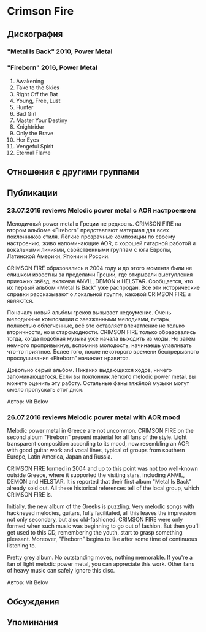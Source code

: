 # Crimson Fire



## Дискография

### "Metal Is Back" 2010, Power Metal



### "Fireborn" 2016, Power Metal

1. Awakening 	 
2. Take to the Skies 
3. Right Off the Bat 
4. Young, Free, Lust 
5. Hunter  
6. Bad Girl  
7. Master Your Destiny 
8. Knightrider 	 
9. Only the Brave 
10. Her Eyes 
11. Vengeful Spirit 
12. Eternal Flame 


## Отношения с другими группами


## Публикации

### 23.07.2016 reviews Melodic power metal с AOR настроением

<p>Мелодичный power metal в Греции не редкость. CRIMSON FIRE на втором альбоме «Fireborn” представляют материал для всех поклонников стиля. Лёгкие прозрачные композиции по своему настроению, живо напоминающие AOR, с хорошей гитарной работой и вокальными линиями, свойственными группам с юга Европы, Латинской Америки, Японии и России.</p><p>CRIMSON FIRE образовались в 2004 году и до этого момента были не слишком известны за пределами Греции, где открывали выступления приезжих звёзд, включая ANVIL, DEMON и HELSTAR. Сообщается, что их первый альбом «Metal Is Back” уже распродан. Все эти исторические справки рассказывают о локальной группе, каковой CRIMSON FIRE и являются.</p><p>Поначалу новый альбом греков вызывает недоумение. Очень мелодичные композиции с заезженными мелодиями, гитары, полностью облегченные, всё это оставляет впечатление не только вторичности, но и старомодности. CRIMSON FIRE только образовались тогда, когда подобная музыка уже начала выходить из моды. Но затем немного пропривыкнув, вспомнив молодость, начинаешь улавливать что-то приятное. Более того, после некоторого времени беспрерывного прослушивания «Fireborn” начинает нравится.</p><p>Довольно серый альбом. Никаких выдающихся ходов, ничего запоминающегося. Если вы поклонник лёгкого melodic power metal, вы можете оценить эту работу. Остальные фэны тяжёлой музыки могут смело пропускать этот диск.</p>
Автор: Vit Belov

### 26.07.2016 reviews Melodic power metal with AOR mood

<p>Melodic power metal in Greece are not uncommon. CRIMSON FIRE on the second album "Fireborn" present material for all fans of the style. Light transparent composition according to its mood, now resembling an AOR with good guitar work and vocal lines, typical of groups from southern Europe, Latin America, Japan and Russia.</p><p>CRIMSON FIRE formed in 2004 and up to this point was not too well-known outside Greece, where it supported the visiting stars, including ANVIL, DEMON and HELSTAR. It is reported that their first album "Metal Is Back" already sold out. All these historical references tell of the local group, which CRIMSON FIRE is.</p><p>Initially, the new album of the Greeks is puzzling. Very melodic songs with hackneyed melodies, guitars, fully facilitated, all this leaves the impression not only secondary, but also old-fashioned. CRIMSON FIRE were only formed when such music was beginning to go out of fashion. But then you'll get used to this CD, remembering the youth, start to grasp something pleasant. Moreover, "Fireborn" begins to like after some time of continuous listening to.</p><p>Pretty grey album. No outstanding moves, nothing memorable. If you're a fan of light melodic power metal, you can appreciate this work. Other fans of heavy music can safely ignore this disc.</p>
Автор: Vit Belov


## Обсуждения


## Упоминания

